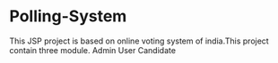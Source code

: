 # Polling-System 
This JSP project is based on online voting system of india.This project contain three module.
Admin
User
Candidate 
